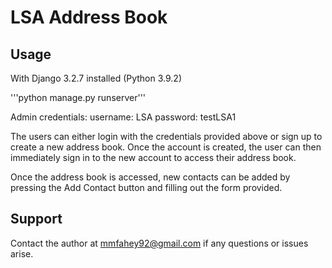 # LSA Address Book

## Usage
With Django 3.2.7 installed (Python 3.9.2)

'''python manage.py runserver'''

Admin credentials:
    username: LSA
    password: testLSA1

The users can either login with the credentials provided above or sign up to create a new address book. Once the account is created, the
user can then immediately sign in to the new account to access their address book.

Once the address book is accessed, new contacts can be added by pressing the Add Contact button and filling out the form provided. 

## Support
Contact the author at mmfahey92@gmail.com if any questions or issues arise.
